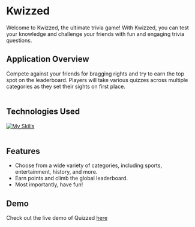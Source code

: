 # Kwizzed

Welcome to Kwizzed, the ultimate trivia game! With Kwizzed, you can test your knowledge and challenge your friends with fun and engaging trivia questions.

## Application Overview

Compete against your friends for bragging rights and try to earn the top spot on the leaderboard. Players will take various quizzes across multiple categories as they set their sights on first place.
<br />
<br />

## Technologies Used

[![My Skills](https://skills.thijs.gg/icons?i=js,react,html,tailwind,python,django,sqlite)](https://skills.thijs.gg)
<br />
<br />

## Features

- Choose from a wide variety of categories, including sports, entertainment, history, and more.
- Earn points and climb the global leaderboard.
- Most importantly, have fun!


## Demo

Check out the live demo of Quizzed [here](https://kwizzed-a3pup.ondigitalocean.app/login)
